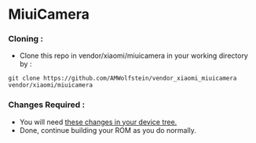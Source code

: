 # MiuiCamera
### Cloning :
- Clone this repo in vendor/xiaomi/miuicamera in your working directory by :
```
git clone https://github.com/AMWolfstein/vendor_xiaomi_miuicamera vendor/xiaomi/miuicamera
```
### Changes Required :
- You will need [these changes in your device tree.](https://github.com/jayc-12/device_xiaomi_sm6150-common/commit/ba05a92c84a851705c50ab753c20af2aa0b57ab3)
- Done, continue building your ROM as you do normally.
